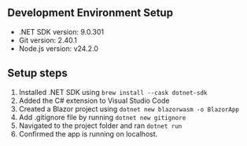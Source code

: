 ## Development Environment Setup

- .NET SDK version: 9.0.301
- Git version: 2.40.1
- Node.js version: v24.2.0

## Setup steps

1. Installed .NET SDK using `brew install --cask dotnet-sdk`
2. Added the C# extension to Visual Studio Code
3. Created a Blazor project using `dotnet new blazorwasm -o BlazorApp`
4. Add .gitignore file by running `dotnet new gitignore`
5. Navigated to the project folder and ran `dotnet run`
6. Confirmed the app is running on localhost.
